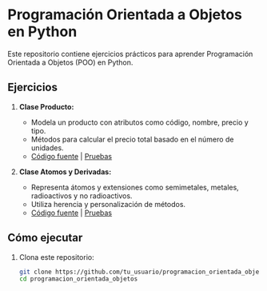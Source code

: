 # Programación Orientada a Objetos en Python

Este repositorio contiene ejercicios prácticos para aprender Programación Orientada a Objetos (POO) en Python. 

## Ejercicios
1. **Clase Producto:**
   - Modela un producto con atributos como código, nombre, precio y tipo.
   - Métodos para calcular el precio total basado en el número de unidades.
   - [Código fuente](src/producto.py) | [Pruebas](tests/test_producto.py)

2. **Clase Atomos y Derivadas:**
   - Representa átomos y extensiones como semimetales, metales, radioactivos y no radioactivos.
   - Utiliza herencia y personalización de métodos.
   - [Código fuente](src/atomos.py) | [Pruebas](tests/test_atomos.py)

## Cómo ejecutar
1. Clona este repositorio:
   ```bash
   git clone https://github.com/tu_usuario/programacion_orientada_objetos.git
   cd programacion_orientada_objetos
